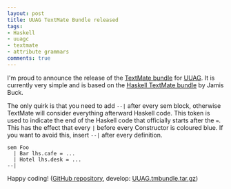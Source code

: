 ```yaml
--- 
layout: post
title: UUAG TextMate Bundle released
tags: 
- Haskell
- uuagc
- textmate
- attribute grammars
comments: true
---
```

I'm proud to announce the release of the <a title="GitHub repository of the
UUAGC TextMate Bundle"
href="https://github.com/spockz/UUAttributeGrammar-TextMate-Bundle">TextMate
bundle</a> for <a title="Utrecht University Attribute Grammar System"
href="http://www.cs.uu.nl/wiki/HUT/AttributeGrammarSystem">UUAG</a>. It is
currently very simple and is based on the <a title="Haskell Bundle for TextMate"
href="http://weblog.jamisbuck.org/2005/11/1/haskell-bundle-for-textmate">Haskell
TextMate bundle</a> by Jamis Buck.

The only quirk is that you need to add `--|` after every sem block, otherwise
TextMate will consider everything afterward Haskell code. This token is used to
indicate the end of the Haskell code that officially starts after the `=`. This
has the effect that every `|` before every Constructor is coloured blue. If you
want to avoid this, insert `--|` after every definition.

```
sem Foo
  | Bar lhs.cafe = ...
  | Hotel lhs.desk = ...
--|
```

Happy coding! (<a
href="https://github.com/spockz/UUAttributeGrammar-TextMate-Bundle">GitHub repository</a>, develop: <a
href="https://github.com/spockz/UUAttributeGrammar-TextMate-Bundle/tarball/master">UUAG.tmbundle.tar.gz</a>)
